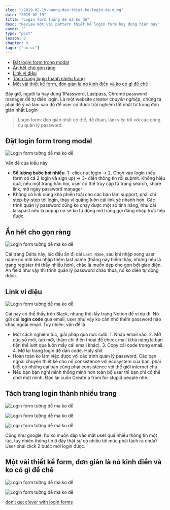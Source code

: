 ```yaml
---
slug: "/2019-02-19-huong-dan-thiet-ke-login-de-dung"
date: "2019-02-19"
title: "Login form tưởng dễ mà ko dễ"
desc: "Review một vài pattern thiết kế login form hay dùng hiện nay"
cover: ""
type: "post"
lesson: 0
chapter: 0
tags: ["ux-ui"]
---
```


<!-- TOC -->

- [Đặt login form trong modal](#đặt-login-form-trong-modal)
- [Ẩn hết cho gọn ràng](#ẩn-hết-cho-gọn-ràng)
- [Link vi diệu](#link-vi-diệu)
- [Tách trang login thành nhiều trang](#tách-trang-login-thành-nhiều-trang)
- [Một vài thiết kế form, đơn giản là nó kinh điển và ko có gì để chê](#một-vài-thiết-kế-form-đơn-giản-là-nó-kinh-điển-và-ko-có-gì-để-chê)

<!-- /TOC -->

Bây giờ, người ta hay dùng 1Password, Lastpass, Chrome password manager để tự điền login. Là một website creator *chuyên nghiệp*, chúng ta phải để ý và làm sao đó để user có được trãi nghiệm tốt nhất từ trang đơn giản nhất Login

> Login form: đơn giản nhất có thể, dễ đoán, làm việc tốt với các công cụ quản lý password


## Đặt login form trong modal

![Login form tưởng dễ mà ko dễ](https://i.imgur.com/P6PR9b6.png)

Vấn đề của kiểu này

- **Số lượng bước hơi nhiều**. 1- click nút login -> 2. Chọn vào login (nếu form có cả 2 login và sign up) -> 3- điền thông tin rồi submit. Không hiệu quả, nếu một trang hẳn hoi, user có thể truy cập từ trang search, share link, mở ngày password manager
- Không có link cũng khá phiền toái cho các bạn làm support, phải chỉ step-by-step tới login, thay vì quăng luôn cái link sẽ nhanh hơn. Các trình quản lý password cũng ko chạy được một số tính năng, như cái lasspast nếu là popup nó sẽ ko tự động mở trang gọi đăng nhập trực tiếp được.

## Ẩn hết cho gọn ràng

![Login form tưởng dễ mà ko dễ](https://i.imgur.com/GJMjc7w.png)

Cái trang Delta này, lúc đầu ẩn đi cái `Last Name`, sau khi nhập xong user name nó mới kêu nhập thêm last name (thằng này hiếm thấy, nhưng nếu là trang register thì thấy nhiều hơn), chắc là muốn dẹp cho gọn bớt giao diện. Ẩn field như vậy thì trình quản lý password chào thua, nó ko điền tự động được.

## Link vi diệu

![Login form tưởng dễ mà ko dễ](https://i.imgur.com/lpbFv1K.png)

Cái này có thể thấy trên Slack, nhưng thôi lấy trang Notion để ví dụ đi. Nó gửi cái **login code** qua email, user như vậy ko cần nhớ thêm password nào khác ngoài email. Tuy nhiên, vấn đề là

- Một cách nghiêm túc, giải pháp quá nực cười. 1. Nhập email vào. 2. Mở cửa sổ mới, tab mới, thậm chí điện thoại để check mail (khả năng là bạn tiện thể lướt qua luôn mấy cái email khác). 3. Copy cái code trong email. 4. Mở lại trang login để dán code. Holy shit
- Hoàn toàn ko làm việc được với các trình quản lý password. Các bạn ngoài chuyện thiết kế cho nó consistence với ecosystem của bạn, phải biết có những cái bạn cũng phải consistence với thế giới internet chứ.
- Nếu bạn bạn nghĩ mình thông mình hơn toàn bộ user thì bạn chỉ có thể chơi một mình. Đọc lại cuốn Create a from for stupid people nhé.

## Tách trang login thành nhiều trang

![Login form tưởng dễ mà ko dễ](https://i.imgur.com/FI5xTzY.png)

![Login form tưởng dễ mà ko dễ](https://i.imgur.com/fggd9Ng.png)

![Login form tưởng dễ mà ko dễ](https://i.imgur.com/wibMgsA.png)

Cũng như google, họ ko muốn đập vào mặt user quá nhiều thông tin một lúc, tuy nhiên thông tin ở đây thật sự có nhiều tới mức phải tách ra chưa? User phải click 2 bước mới login được.

## Một vài thiết kế form, đơn giản là nó kinh điển và ko có gì để chê

![Login form tưởng dễ mà ko dễ](https://i.imgur.com/2vRsUZ6.png)

![Login form tưởng dễ mà ko dễ](https://i.imgur.com/YjnInZa.png)


<a target="_blank" rel="noopener noreferrer" href="http://bradfrost.com/blog/post/dont-get-clever-with-login-forms/">don’t get clever with login forms</a>
